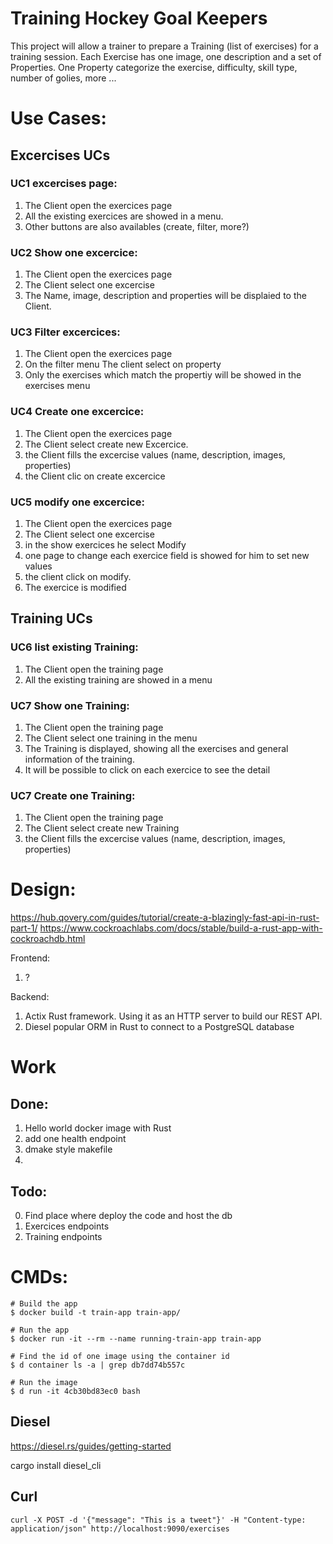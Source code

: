 # Training Hockey Goal Keepers
This project will allow a trainer to prepare a Training (list of exercises) for a training session.
Each Exercise has one image, one description and a set of Properties.
One Property categorize the exercise, difficulty, skill type, number of golies, more ...

# Use Cases:
## Excercises UCs

### UC1 excercises page:
1. The Client open the exercices page
2. All the existing exercices are showed in a menu.
3. Other buttons are also availables (create, filter, more?)

### UC2 Show one excercice:
1. The Client open the exercices page
2. The Client select one excercise
3. The Name, image, description and properties will be displaied to the Client.

### UC3 Filter excercices:
1. The Client open the exercices page
2. On the filter menu The client select on property
3. Only the exercises which match the propertiy will be showed in the exercises menu

### UC4 Create one excercice:
1. The Client open the exercices page
2. The Client select create new Excercice.
3. the Client fills the excercise values (name, description, images, properties)
4. the Client clic on create excercice

### UC5 modify one excercice:
1. The Client open the exercices page
2. The Client select one excercise
3. in the show exercices he select Modify
4. one page to change each exercice field is showed for him to set new values
5. the client click on modify.
6. The exercice is modified

## Training UCs
### UC6 list existing Training:
1. The Client open the training page
2. All the existing training are showed in a menu

### UC7 Show one Training:
1. The Client open the training page
2. The Client select one training in the menu
3. The Training is displayed, showing all the exercises and general information of the training.
4. It will be possible to click on each exercice to see the detail

### UC7 Create one Training:
1. The Client open the training page
2. The Client select create new Training
3. the Client fills the excercise values (name, description, images, properties)

# Design:
https://hub.qovery.com/guides/tutorial/create-a-blazingly-fast-api-in-rust-part-1/
https://www.cockroachlabs.com/docs/stable/build-a-rust-app-with-cockroachdb.html

Frontend:
1. ?

Backend:
1. Actix Rust framework. Using it as an HTTP server to build our REST API.
2. Diesel popular ORM in Rust to connect to a PostgreSQL database

# Work
## Done:
1. Hello world docker image with Rust
2. add one health endpoint
3. dmake style makefile
4.

## Todo:
0. Find place where deploy the code and host the db
1. Exercices endpoints
2. Training endpoints

# CMDs:
```
# Build the app
$ docker build -t train-app train-app/

# Run the app
$ docker run -it --rm --name running-train-app train-app

# Find the id of one image using the container id
$ d container ls -a | grep db7dd74b557c

# Run the image
$ d run -it 4cb30bd83ec0 bash
```


## Diesel
https://diesel.rs/guides/getting-started

cargo install diesel_cli



## Curl
```
curl -X POST -d '{"message": "This is a tweet"}' -H "Content-type: application/json" http://localhost:9090/exercises
```
